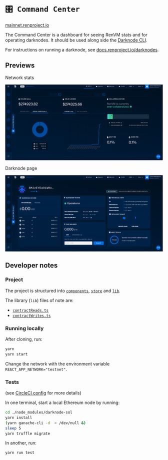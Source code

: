# `🎛️ Command Center`

[mainnet.renproject.io](https://mainnet.renproject.io)

The Command Center is a dashboard for seeing RenVM stats and for operating darknodes. It should be used along side the [Darknode CLI](https://github.com/renproject/darknode-cli).

For instructions on running a darknode, see [docs.renproject.io/darknodes](https://docs.renproject.io/darknodes).

## Previews

Network stats

![preview 1](./preview-1.png)

Darknode page

![preview 2](./preview-2.png)

## Developer notes

### Project

The project is structured into [`components`](./src/components), [`store`](./src/store) and [`lib`](./src/lib).

The library (`lib`) files of note are:

* [`contractReads.ts`](./src/lib/ethereum/contractReads.ts)
* [`contractWrites.ts`](./src/lib/ethereum/contractWrites.ts)

### Running locally

After cloning, run:

```sh
yarn
yarn start
```

Change the network with the environment variable `REACT_APP_NETWORK="testnet"`.

### Tests

(see [CircleCI config](./.circleci/config.yml) for more details)

In one terminal, start a local Ethereum node by running:

```bash
cd ./node_modules/darknode-sol
yarn install
(yarn ganache-cli -d  > /dev/null &)
sleep 5
yarn truffle migrate 
```

In another, run:

```bash
yarn run test
```